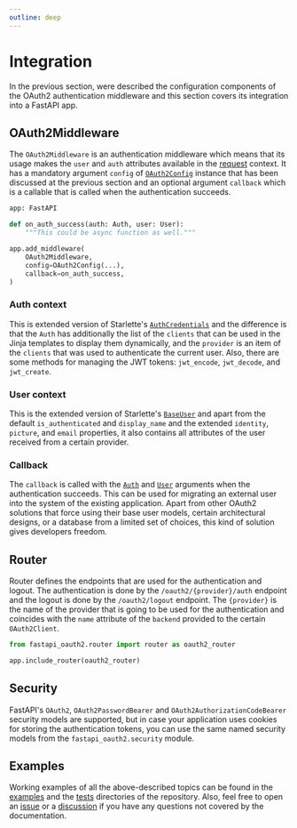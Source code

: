```yaml
---
outline: deep
---
```


# Integration

In the previous section, were described the configuration components of the OAuth2 authentication middleware and this
section covers its integration into a FastAPI app.

## OAuth2Middleware

The `OAuth2Middleware` is an authentication middleware which means that its usage makes the `user` and `auth` attributes
available in the [request](https://www.starlette.io/requests/) context. It has a mandatory argument `config` of
[`OAuth2Config`](/integration/configuration#oauth2config) instance that has been discussed at the previous section and
an optional argument `callback` which is a callable that is called when the authentication succeeds.

```python
app: FastAPI

def on_auth_success(auth: Auth, user: User):
    """This could be async function as well."""

app.add_middleware(
    OAuth2Middleware,
    config=OAuth2Config(...),
    callback=on_auth_success,
)
```

### Auth context

This is extended version of Starlette's [`AuthCredentials`](https://www.starlette.io/authentication/#authcredentials)
and the difference is that the `Auth` has additionally the list of the `clients` that can be used in the Jinja templates
to display them dynamically, and the `provider` is an item of the `clients` that was used to authenticate the current
user. Also, there are some methods for managing the JWT tokens: `jwt_encode`, `jwt_decode`, and `jwt_create`.

### User context

This is the extended version of Starlette's [`BaseUser`](https://www.starlette.io/authentication/#users) and apart from
the default `is_authenticated` and `display_name` and the extended `identity`, `picture`, and `email` properties, it
also contains all attributes of the user received from a certain provider.

### Callback

The `callback` is called with the [`Auth`](#auth-context) and [`User`](#user-context) arguments when the authentication
succeeds. This can be used for migrating an external user into the system of the existing application. Apart from other
OAuth2 solutions that force using their base user models, certain architectural designs, or a database from a limited
set of choices, this kind of solution gives developers freedom.

## Router

Router defines the endpoints that are used for the authentication and logout. The authentication is done by
the `/oauth2/{provider}/auth` endpoint and the logout is done by the `/oauth2/logout` endpoint. The `{provider}` is the
name of the provider that is going to be used for the authentication and coincides with the `name` attribute of
the `backend` provided to the certain `OAuth2Client`.

```python
from fastapi_oauth2.router import router as oauth2_router

app.include_router(oauth2_router)
```

## Security

FastAPI's `OAuth2`, `OAuth2PasswordBearer` and `OAuth2AuthorizationCodeBearer` security models are supported, but in
case your application uses cookies for storing the authentication tokens, you can use the same named security models
from the `fastapi_oauth2.security` module.

## Examples

Working examples of all the above-described topics can be found in
the [examples](https://github.com/pysnippet/fastapi-oauth2/tree/master/examples) and
the [tests](https://github.com/pysnippet/fastapi-oauth2/tree/master/tests) directories of the repository. Also, feel
free to open an [issue](https://github.com/pysnippet/fastapi-oauth2/issues/new/choose) or
a [discussion](https://github.com/pysnippet/fastapi-oauth2/discussions/new/choose) if you have any questions not covered
by the documentation.
